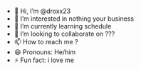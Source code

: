 - 👋 Hi, I’m @droxx23
- 👀 I’m interested in nothing your business
- 🌱 I’m currently learning schedule
- 💞️ I’m looking to collaborate on ???
- 📫 How to reach me ?
- 😄 Pronouns: He/him
- ⚡ Fun fact: i love me

<!---
droxx23/droxx23 is a ✨ special ✨ repository because its `README.md` (this file) appears on your GitHub profile.
You can click the Preview link to take a look at your changes.
--->
